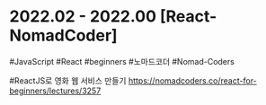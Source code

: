 #  2022.02 - 2022.00 [React-NomadCoder]
#JavaScript #React #beginners #노마드코더 #Nomad-Coders

#ReactJS로 영화 웹 서비스 만들기
https://nomadcoders.co/react-for-beginners/lectures/3257
